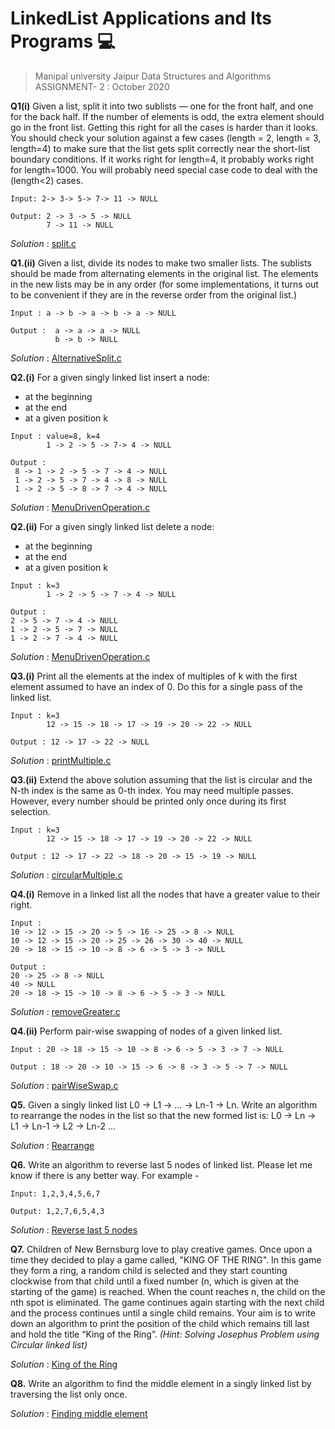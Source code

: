 # LinkedList Applications and Its Programs :computer:

> Manipal university Jaipur Data Structures and Algorithms ASSIGNMENT- 2 :  October 2020

**Q1(i)** Given a list, split it into two sublists — one for the front half, and one for the
back half. If the number of elements is odd, the extra element should go in the
front list. Getting this right for all the cases is harder than it looks. You should
check your solution against a few cases (length = 2, length = 3, length=4) to make
sure that the list gets split correctly near the short-list boundary conditions. If it
works right for length=4, it probably works right for length=1000. You will probably
need special case code to deal with the (length<2) cases.
```
Input: 2-> 3-> 5-> 7-> 11 -> NULL
```
```
Output: 2 -> 3 -> 5 -> NULL
        7 -> 11 -> NULL
```
_Solution_ :  [split.c](split.c)

**Q1.(ii)** Given a list, divide its nodes to make two smaller lists. The sublists should be
made from alternating elements in the original list. The elements in the new lists
may be in any order (for some implementations, it turns out to be convenient if they are in the reverse order from the original list.)
```
Input : a -> b -> a -> b -> a -> NULL
```
```
Output :  a -> a -> a -> NULL
          b -> b -> NULL
```
_Solution_ :  [AlternativeSplit.c](AlternativeSplit.c)

**Q2.(i)** For a given singly linked list insert a node:
* at the beginning
* at the end
* at a given position k
```
Input : value=8, k=4
        1 -> 2 -> 5 -> 7-> 4 -> NULL
```
```
Output :
 8 -> 1 -> 2 -> 5 -> 7 -> 4 -> NULL
 1 -> 2 -> 5 -> 7 -> 4 -> 8 -> NULL
 1 -> 2 -> 5 -> 8 -> 7 -> 4 -> NULL
```
_Solution_ :  [MenuDrivenOperation.c](MenuDrivenOperation.c)

**Q2.(ii)** For a given singly linked list delete a node:
* at the beginning
* at the end
* at a given position k
```
Input : k=3
        1 -> 2 -> 5 -> 7 -> 4 -> NULL
```
```
Output :
2 -> 5 -> 7 -> 4 -> NULL
1 -> 2 -> 5 -> 7 -> NULL
1 -> 2 -> 7 -> 4 -> NULL
```
_Solution_ :  [MenuDrivenOperation.c](MenuDrivenOperation.c)

**Q3.(i)** Print all the elements at the index of multiples of k with the first element assumed to have an index of 0. Do this for a single pass of the linked list.
```
Input : k=3
        12 -> 15 -> 18 -> 17 -> 19 -> 20 -> 22 -> NULL
```
```
Output : 12 -> 17 -> 22 -> NULL
```
_Solution_ :  [printMultiple.c]()

**Q3.(ii)** Extend the above solution assuming that the list is circular and the N-th index is the same as 0-th index. You may need multiple passes. However, every number should be printed only once during its first selection.
```
Input : k=3
        12 -> 15 -> 18 -> 17 -> 19 -> 20 -> 22 -> NULL
```
```
Output : 12 -> 17 -> 22 -> 18 -> 20 -> 15 -> 19 -> NULL
```
_Solution_ :  [circularMultiple.c]()

**Q4.(i)** Remove in a linked list all the nodes that have a greater value to their right.
```
Input :
10 -> 12 -> 15 -> 20 -> 5 -> 16 -> 25 -> 8 -> NULL
10 -> 12 -> 15 -> 20 -> 25 -> 26 -> 30 -> 40 -> NULL
20 -> 18 -> 15 -> 10 -> 8 -> 6 -> 5 -> 3 -> NULL
```
```
Output :
20 -> 25 -> 8 -> NULL
40 -> NULL
20 -> 18 -> 15 -> 10 -> 8 -> 6 -> 5 -> 3 -> NULL
```
_Solution_ :  [removeGreater.c]()

**Q4.(ii)** Perform pair-wise swapping of nodes of a given linked list.
```
Input : 20 -> 18 -> 15 -> 10 -> 8 -> 6 -> 5 -> 3 -> 7 -> NULL
```
```
Output : 18 -> 20 -> 10 -> 15 -> 6 -> 8 -> 3 -> 5 -> 7 -> NULL
```
_Solution_ :  [pairWiseSwap.c]()

**Q5.** Given a singly linked list L0 -> L1 -> … -> Ln-1 -> Ln. Write an algorithm to rearrange the nodes in the list so that the new formed list is: L0 -> Ln -> L1 -> Ln-1 -> L2 -> Ln-2 …

_Solution_ :  [Rearrange](https://gist.github.com/anubhavbagri/b450b4c3ba12927dd56e3133c31c2aa7)

**Q6.** Write an algorithm to reverse last 5 nodes of linked list. Please let me know if there is any better way.
For example -
```
Input: 1,2,3,4,5,6,7
```
```
Output: 1,2,7,6,5,4,3
```

_Solution_ : [Reverse last 5 nodes](https://gist.github.com/anubhavbagri/7e1b1719b3a0691c9771f38a5756263e)

**Q7.** Children of New Bernsburg love to play creative games. Once upon a time they decided to play a game called, "KING OF THE RING". In this game they form a ring, a random child is selected and they start counting clockwise from that child until a fixed number (n, which is given at the starting of the game) is reached. When the count reaches n, the child on the nth spot is eliminated. The game continues again starting with the next child and the process continues until a single child remains. Your aim is to write down an algorithm to print the position of the child which remains till last and hold the title “King of the Ring”.
_(Hint: Solving Josephus Problem using Circular linked list)_

_Solution_ : [King of the Ring](https://gist.github.com/anubhavbagri/a2637b58a5b22b6b851cbf5eddf7cf88)

**Q8.** Write an algorithm to find the middle element in a singly linked list by traversing the list only once.

_Solution_ : [Finding middle element](https://gist.github.com/anubhavbagri/d2dcfb38e470d87896c29470935493a6)
